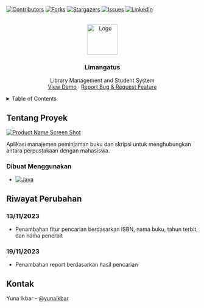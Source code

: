 [![Contributors][contributors-shield]][contributors-url]
[![Forks][forks-shield]][forks-url]
[![Stargazers][stars-shield]][stars-url]
[![Issues][issues-shield]][issues-url]
[![LinkedIn][linkedin-shield]][linkedin-url]



<!-- PROJECT LOGO -->
<br />
<div align="center">
  <a href="https://github.com/za1dGodspeed/project-limangatus">
    <img src="https://i.ibb.co/CBFFkrh/3861b89b-5370-4534-9b1d-a04d221fac45.jpg" alt="Logo" width="80" height="80">
  </a>

<h3 align="center">Limangatus</h3>

  <p align="center">
    Library Management and Student System
    <br />
    <a href="https://github.com/za1dGodspeed/project-limangatus">View Demo</a>
    ·
    <a href="https://github.com/za1dGodspeed/project-limangatus/issues">Report Bug & Request Feature</a>
  </p>
</div>



<!-- TABLE OF CONTENTS -->
<details>
  <summary>Table of Contents</summary>
  <ol>
    <li>
      <a href="#tentang-proyek">Tentang Proyek</a>
      <ul>
        <li><a href="#dibuat-menggunakan">Dibuat menggunakan</a></li>
      </ul>
    </li>
    <li>
      <a href="#kontak">Kontak</a>
    </li>
  </ol>
</details>



<!-- ABOUT THE PROJECT -->
## Tentang Proyek

[![Product Name Screen Shot][product-screenshot]](https://github.com/za1dGodspeed/project-limangatus)

Aplikasi manajemen peminjaman buku dan skripsi untuk menghubungkan antara perpustakaan dengan mahasiswa.

### Dibuat Menggunakan

* [![Java][Java]][Java-url]

## Riwayat Perubahan

### 13/11/2023
- Penambahan fitur pencarian berdasarkan ISBN, nama buku, tahun terbit, dan nama penerbit

### 19/11/2023
- Penambahan report berdasarkan hasil pencarian

<!-- CONTACT -->
## Kontak

Yuna Ikbar - [@yunaikbar](https://linkedin.com/in/yunaikbar)


<!-- MARKDOWN LINKS & IMAGES -->
<!-- https://www.markdownguide.org/basic-syntax/#reference-style-links -->
[contributors-shield]: https://img.shields.io/github/contributors/za1dGodspeed/project-limangatus.svg?style=for-the-badge
[contributors-url]: https://github.com/za1dGodspeed/project-limangatus/graphs/contributors
[forks-shield]: https://img.shields.io/github/forks/za1dGodspeed/project-limangatus.svg?style=for-the-badge
[forks-url]: https://github.com/za1dGodspeed/project-limangatus/network/members
[stars-shield]: https://img.shields.io/github/stars/za1dGodspeed/project-limangatus.svg?style=for-the-badge
[stars-url]: https://github.com/za1dGodspeed/project-limangatus/stargazers
[issues-shield]: https://img.shields.io/github/issues/za1dGodspeed/project-limangatus.svg?style=for-the-badge
[issues-url]: https://github.com/za1dGodspeed/project-limangatus/issues
[license-shield]: https://img.shields.io/github/license/za1dGodspeed/project-limangatus.svg?style=for-the-badge
[license-url]: https://github.com/github_username/repo_name/blob/master/LICENSE.txt
[linkedin-shield]: https://img.shields.io/badge/-LinkedIn-black.svg?style=for-the-badge&logo=linkedin&colorB=555
[linkedin-url]: https://linkedin.com/in/yunaikbar
[product-screenshot]: https://i.ibb.co/CBFFkrh/3861b89b-5370-4534-9b1d-a04d221fac45.jpg
[Next.js]: https://img.shields.io/badge/next.js-000000?style=for-the-badge&logo=nextdotjs&logoColor=white
[Next-url]: https://nextjs.org/
[React.js]: https://img.shields.io/badge/React-20232A?style=for-the-badge&logo=react&logoColor=61DAFB
[React-url]: https://reactjs.org/
[Vue.js]: https://img.shields.io/badge/Vue.js-35495E?style=for-the-badge&logo=vuedotjs&logoColor=4FC08D
[Vue-url]: https://vuejs.org/
[Angular.io]: https://img.shields.io/badge/Angular-DD0031?style=for-the-badge&logo=angular&logoColor=white
[Angular-url]: https://angular.io/
[Svelte.dev]: https://img.shields.io/badge/Svelte-4A4A55?style=for-the-badge&logo=svelte&logoColor=FF3E00
[Svelte-url]: https://svelte.dev/
[Laravel.com]: https://img.shields.io/badge/Laravel-FF2D20?style=for-the-badge&logo=laravel&logoColor=white
[Laravel-url]: https://laravel.com
[Bootstrap.com]: https://img.shields.io/badge/Bootstrap-563D7C?style=for-the-badge&logo=bootstrap&logoColor=white
[Bootstrap-url]: https://getbootstrap.com
[JQuery.com]: https://img.shields.io/badge/jQuery-0769AD?style=for-the-badge&logo=jquery&logoColor=white
[JQuery-url]: https://jquery.com
[Java]: https://img.shields.io/badge/Java-ED8B00?style=for-the-badge&logo=openjdk&logoColor=white
[Java-url]: https://www.java.com/
